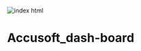 ![index html](https://user-images.githubusercontent.com/75815637/112356802-39286680-8ccf-11eb-9add-6ac6ccb82724.png)
# Accusoft_dash-board
